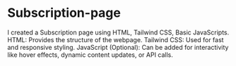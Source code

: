 # Subscription-page
I created a Subscription page using HTML, Tailwind CSS, Basic JavaScripts. HTML: Provides the structure of the webpage.  Tailwind CSS: Used for fast and responsive styling.  JavaScript (Optional): Can be added for interactivity like hover effects, dynamic content updates, or API calls.
